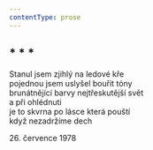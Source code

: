 ```yaml
---
contentType: prose
---
```


## \* \* \*

Stanul jsem zjihlý na ledové kře  
pojednou jsem uslyšel bouřit tóny  
brunátnějící barvy nejtřeskutější svět  
a při ohlédnuti  
je to skvrna po lásce která pouští  
když nezadržíme dech

26\. července 1978
